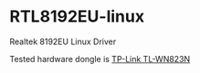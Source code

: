 # RTL8192EU-linux
Realtek 8192EU Linux Driver


Tested hardware dongle is [TP-Link TL-WN823N](http://www.tp-link.com/us/products/details/cat-5520_TL-WN823N.html)
